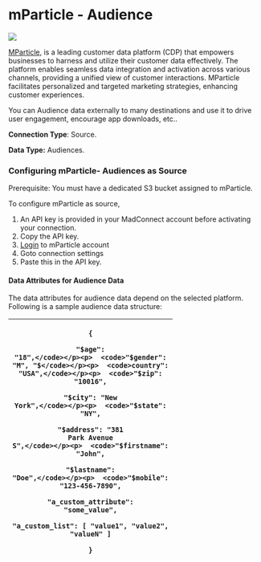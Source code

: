 # mParticle - Audience

![](https://lh7-us.googleusercontent.com/Q8emtVgduOrId7OkscCawIrq-k-NTuGqKx9TuoRj1Rx-N1ChgEop3mncZoiOHA2L3vi4cQ36aHdXIV7nNJU73us3attk8Mhf4Em49U18f-8\_8l4rcD7RhOWhZpaMG7PPSD1H-ZlVkzHVG0fOOrpLvg)

[MParticle](https://docs.mparticle.com/), is a leading customer data platform (CDP) that empowers businesses to harness and utilize their customer data effectively. The platform enables seamless data integration and activation across various channels, providing a unified view of customer interactions. MParticle facilitates personalized and targeted marketing strategies, enhancing customer experiences.

You can Audience data externally to many destinations and use it to drive user engagement, encourage app downloads, etc..

**Connection Type**: Source.

**Data Type:** Audiences.

### Configuring mParticle- Audiences as Source

Prerequisite: You must have a dedicated S3 bucket assigned to mParticle.

To configure mParticle as source,

1. An API key is provided in your MadConnect account before activating your connection.
2. &#x20;Copy the API key.
3. &#x20;[Login](https://app.mparticle.com/login) to mParticle account
4. &#x20;Goto connection settings
5. &#x20;Paste this in the API key.

#### Data Attributes for Audience Data

The data attributes for audience data depend on the selected platform.  Following is a sample audience data structure:

| <p><code>{</code></p><p>  <code>"$age": "18",</code></p><p>  <code>"$gender": "M", "$</code></p><p>  <code>country": "USA",</code></p><p>  <code>"$zip": "10016",</code></p><p>  <code>"$city": "New York",</code></p><p>  <code>"$state": "NY",</code></p><p>  <code>"$address": "381 Park Avenue S",</code></p><p>  <code>"$firstname": "John",</code></p><p>  <code>"$lastname": "Doe",</code></p><p>  <code>"$mobile": "123-456-7890",</code></p><p>  <code>"a_custom_attribute": "some_value",</code></p><p>  <code>"a_custom_list": [ "value1", "value2", "valueN" ]</code></p><p><code>}</code></p> |
| ---------------------------------------------------------------------------------------------------------------------------------------------------------------------------------------------------------------------------------------------------------------------------------------------------------------------------------------------------------------------------------------------------------------------------------------------------------------------------------------------------------------------------------------------------------------------------------------------------------- |
